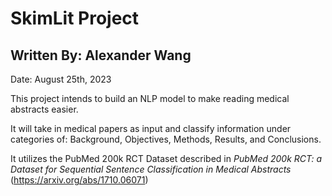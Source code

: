 # SkimLit Project

## Written By: Alexander Wang

Date: August 25th, 2023

This project intends to build an NLP model to make reading medical abstracts easier.

It will take in medical papers as input and classify information under categories of: Background, Objectives, Methods, Results, and Conclusions.

It utilizes the PubMed 200k RCT Dataset described in *PubMed 200k RCT: a Dataset for Sequential Sentence Classification in Medical Abstracts* (https://arxiv.org/abs/1710.06071)
